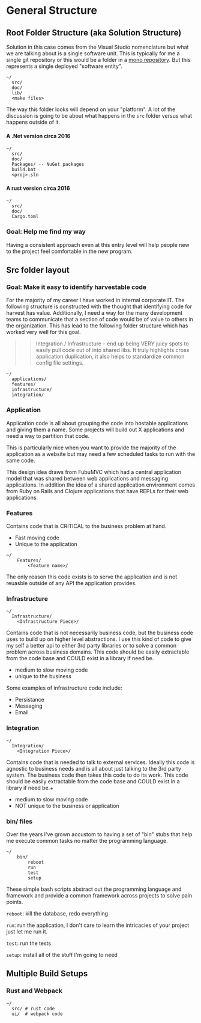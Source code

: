 # General Structure

## Root Folder Structure \(aka Solution Structure\)

Solution in this case comes from the Visual Studio nomenclature but what we are talking about is a single software unit. This is typically for me a single git repository or this would be a folder in a [mono repository](https://developer.atlassian.com/blog/2015/10/monorepos-in-git/). But this represents a single deployed "software entity".

```text
~/
  src/
  doc/
  lib/
  <make files>
```

The way this folder looks will depend on your "platform". A lot of the discussion is going to be about what happens in the `src` folder versus what happens outside of it.

#### A .Net version circa 2016

```text
~/
  src/
  doc/
  Packages/ -- NuGet packages
  build.bat
  <proj>.sln
```

#### A rust version circa 2016

```text
~/
  src/
  doc/
  Cargo.toml
```

### Goal: Help me find my way

Having a consistent approach even at this entry level will help people new to the project feel comfortable in the new program.

## Src folder layout

### Goal: Make it easy to identify harvestable code

For the majority of my career I have worked in internal corporate IT. The following structure is constructed with the thought that identifying code for harvest has value. Additionally, I need a way for the many development teams to communicate that a section of code would be of value to others in the organization. This has lead to the following folder structure which has worked very well for this goal.

> > Integration / Infrastructure – end up being VERY juicy spots to easily pull code out of into shared libs. It truly highlights cross application duplication, it also helps to standardize common config file settings.

```text
~/
  applications/
  features/
  infrastructure/
  integration/
```

### Application

Application code is all about grouping the code into hostable applications and giving them a name. Some projects will build out X applications and need a way to partition that code.

This is particularly nice when you want to provide the majority of the application as a website but may need a few scheduled tasks to run with the same code.

This design idea draws from FubuMVC which had a central application model that was shared between web applications and messaging applications. In addition the idea of a shared application environment comes from Ruby on Rails and Clojure applications that have REPLs for their web applications.

### Features

Contains code that is CRITICAL to the business problem at hand.

* Fast moving code
* Unique to the application

```text
~/
    Features/
        <feature name>/
```

The only reason this code exists is to serve the application and is not reuasble outside of any API the application provides.

### Infrastructure

```text
~/
  Infrastructure/
    <Infrastructure Piece>/
```

Contains code that is not necessarily business code, but the business code uses to build up on higher level abstractions. I use this kind of code to give my self a better api to either 3rd party libraries or to solve a common problem across business domains. This code should be easily extractable from the code base and COULD exist in a library if need be.

* medium to slow moving code
* unique to the business

Some examples of infrastructure code include:

* Persistance
* Messaging
* Email

### Integration

```text
~/
  Integration/
    <Integration Piece>/
```

Contains code that is needed to talk to external services. Ideally this code is agnostic to business needs and is all about just talking to the 3rd party system. The business code then takes this code to do its work. This code should be easily extractable from the code base and COULD exist in a library if need be.+

* medium to slow moving code
* NOT unique to the business or application

### bin/ files

Over the years I've grown accustom to having a set of "bin" stubs that help me execute common tasks no matter the programming language.

```text
~/
    bin/
        reboot
        run
        test
        setup
```

These simple bash scripts abstract out the programming language and framework and provide a common framework across projects to solve pain points.

`reboot`: kill the database, redo everything

`run`: run the application, I don't care to learn the intricacies of your project just let me run it.

`test`: run the tests

`setup`: install all of the stuff I'm going to need

## Multiple Build Setups

### Rust and Webpack 

```text
~/
  src/ # rust code
  ui/  # webpack code
```

